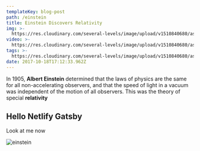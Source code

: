 ```yaml
---
templateKey: blog-post
path: /einstein
title: Einstein Discovers Relativity
img: >-
  https://res.cloudinary.com/several-levels/image/upload/v1510840680/ashrose_z5ohgr.jpg
video: >-
  https://res.cloudinary.com/several-levels/image/upload/v1510840680/ashrose_z5ohgr.jpg
tags: >-
  https://res.cloudinary.com/several-levels/image/upload/v1510840680/ashrose_z5ohgr.jpg
date: 2017-10-18T17:12:33.962Z
---
```

In 1905, **Albert Einstein** determined that the laws of physics are the same for all non-accelerating observers, and that the speed of light in a vacuum was independent of the motion of all observers. This was the theory of special **relativity**

## Hello Netlify Gatsby

Look at me now

![einstein](/img/einstein.jpg)
